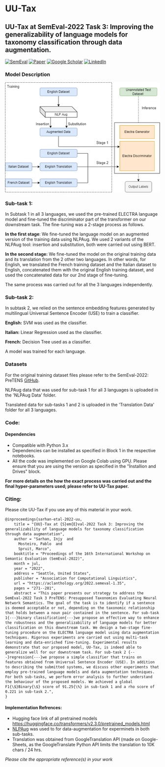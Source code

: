 # UU-Tax
## UU-Tax at SemEval-2022 Task 3: Improving the generalizability of language models for taxonomy classification through data augmentation.


[![SemEval](https://img.shields.io/badge/SemEval-PreTENS-blue)](https://sites.google.com/view/semeval2022-pretens/home-page)
[![Paper](https://img.shields.io/badge/Paper-UU--TAX-red)](https://aclanthology.org/2022.semeval-1.35/)
[![Google Scholar](https://img.shields.io/badge/Google%20Scholar-Injy%20Sarhan-yellow)](https://scholar.google.nl/citations?user=Otq5vX0AAAAJ&hl=nl)
[![LinkedIn](https://img.shields.io/badge/LinkedIn-Injy%20Sarhan-brightgreen)](https://linkedin.com/in/injy-sarhan-03294295)

### Model Description
<p align="center">
 
  <img src="https://github.com/IS5882/UU-TAX/blob/main/SemEvalDiagram-Electra.drawio.png" width="550" title="UU-Tax Framework for sub-task 1">


</p>


### Sub-task 1:
In Subtask 1 in all 3 languages, we used the pre-trained ELECTRA language model and fine-tuned the discriminator part of the transformer on our downstream task. The fine-tuning was a 2-stage process as follows.

**In the first stage**: We fine-tuned the language model on an augmented version of the training data using NLPAug. We used 2 variants of the NLPAug tool: insertion and substitution, both were carried out using BERT.

**In the second stage:** We fine-tuned the model on the original training data and its translation from the 2 other two languages. In other words, for English, we translated the French training dataset and the Italian dataset to English, concatenated them with the original English training dataset, and used the concatenated data for our 2nd stage of fine-tuning.

The same process was carried out for all the 3 languages independently.



### Sub-task 2:
In subtask 2, we relied on the sentence embedding features generated by multilingual Universal Sentence Encoder (USE) to train a classifier.

**English:** SVM was used as the classifier.

**Italian:** Linear Regression used as the classifier.

**French:** Decision Tree used as a classifier.


A model was trained for each language.


### Datasets

For the original training dataset files please refer to the SemEval-2022: PreTENS [GitHub](https://github.com/shammur/SemEval2022Task3).

NLPAug data that was used for sub-task 1 for all 3 languages is uploaded in the 'NLPAug Data' folder.

Translated data for sub-tasks 1 and 2 is uploaded in the 'Translation Data' folder for all 3 languages.

### Code:

#### Dependencies

* Compatible with Python 3.x
* Dependencies can be installed as specified in Block 1 in the respective notebooks. 
* All the code was implemented on Google Colab using GPU. Please ensure that you are using the version as specified in the "Ïnstallion and Drives" block.

		
**For more details on the how the exact process was carried out and the final hyper-parameters used; please refer to UU-Tax paper.**

### Citing:
Please cite UU-Tax if you use any of this material in your work.


```
@inproceedings{sarhan-etal-2022-uu,
    title = "{UU}-Tax at {S}em{E}val-2022 Task 3: Improving the generalizability of language models for taxonomy classification through data augmentation",
    author = "Sarhan, Injy  and
      Mosteiro, Pablo  and
      Spruit, Marco",
    booktitle = "Proceedings of the 16th International Workshop on Semantic Evaluation (SemEval-2022)",
    month = jul,
    year = "2022",
    address = "Seattle, United States",
    publisher = "Association for Computational Linguistics",
    url = "https://aclanthology.org/2022.semeval-1.35",
    pages = "271--281",
    abstract = "This paper presents our strategy to address the SemEval-2022 Task 3 PreTENS: Presupposed Taxonomies Evaluating Neural Network Semantics. The goal of the task is to identify if a sentence is deemed acceptable or not, depending on the taxonomic relationship that holds between a noun pair contained in the sentence. For sub-task 1{---}binary classification{---}we propose an effective way to enhance the robustness and the generalizability of language models for better classification on this downstream task. We design a two-stage fine-tuning procedure on the ELECTRA language model using data augmentation techniques. Rigorous experiments are carried out using multi-task learning and data-enriched fine-tuning. Experimental results demonstrate that our proposed model, UU-Tax, is indeed able to generalize well for our downstream task. For sub-task 2 {---}regression{---}we propose a simple classifier that trains on features obtained from Universal Sentence Encoder (USE). In addition to describing the submitted systems, we discuss other experiments that employ pre-trained language models and data augmentation techniques. For both sub-tasks, we perform error analysis to further understand the behaviour of the proposed models. We achieved a global F1{\$}Binary{\$} score of 91.25{\%} in sub-task 1 and a rho score of 0.221 in sub-task 2.",
}

```

#### Implementation Refrences:
* Hugging face link of all pretrained models https://huggingface.co/transformers/v2.3.0/pretrained_models.html 
* [NLPAug](https://nlpaug.readthedocs.io/en/latest/) was used to for data-augmentation for experminets in both sub-tasks. 
* Translation was obtained from GoogleTranslation API (made on Google-Sheets, as the GoogleTranslate Python API limits the translation to 10K chars / 24 hrs.


*Please cite the appropriate reference(s) in your work*

